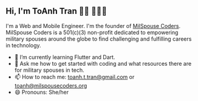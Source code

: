 ## Hi, I'm ToAnh Tran 👋🏼 👩🏻‍💻

I'm a Web and Mobile Engineer. I'm the founder of  [MilSpouse Coders](https:https://milspousecoders.org/). MilSpouse Coders is a 501(c)(3) non-profit dedicated to empowering military spouses around the globe to find challenging and fulfilling careers in technology.


- 🌱 I’m currently learning Flutter and Dart.
- 💬 Ask me how to get started with coding and what resources there are for military spouses in tech.
- 📫 How to reach me: toanh.t.tran@gmail.com or toanh@milspousecoders.org
- 😄 Pronouns: She/her

<!--
**toanhtran/toanhtran** is a ✨ _special_ ✨ repository because its `README.md` (this file) appears on your GitHub profile.





- ⚡ Fun fact: 
-->
